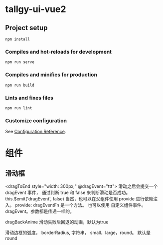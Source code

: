 # tallgy-ui-vue2

## Project setup
```
npm install
```

### Compiles and hot-reloads for development
```
npm run serve
```

### Compiles and minifies for production
```
npm run build
```

### Lints and fixes files
```
npm run lint
```

### Customize configuration
See [Configuration Reference](https://cli.vuejs.org/config/).

# 组件
## 滑动框

<dragToEnd style="width: 300px;" @dragEvent="ttt"></dragToEnd>
滑动之后会提交一个 dragEvent 事件， 通过判断 true 和 false 来判断滑动是否成功。
this.$emit('dragEvent', false)
当然，也可以在父组件使用 provide 进行依赖注入。
provide: dragEventFn 是一个方法。
也可以使用 自定义组件事件。dragEvent。参数都是传递一样的。


dragBackAnime 滑动失败后回退的动画，默认为true


滑动边框的弧度，
borderRadius, 字符串， small，large，round。
默认是 round



